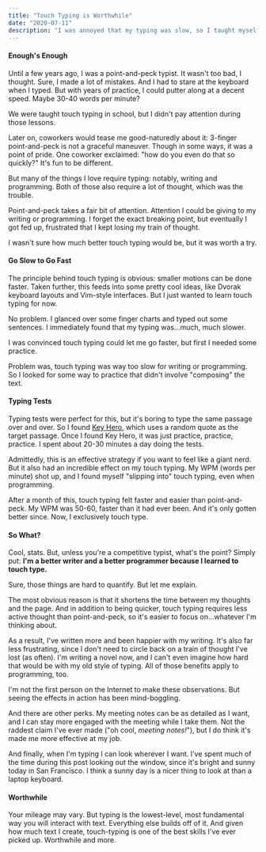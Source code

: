 ```yaml
---
title: "Touch Typing is Worthwhile"
date: "2020-07-11"
description: "I was annoyed that my typing was slow, so I taught myself to touch type. And what a change it's been."
---
```


#### Enough's Enough
Until a few years ago, I was a point-and-peck typist. It wasn't too bad, I thought. Sure, I made a lot of mistakes. And I had to stare at the keyboard when I typed. But with years of practice, I could putter along at a decent speed. Maybe 30-40 words per minute?

We were taught touch typing in school, but I didn't pay attention during those lessons.

Later on, coworkers would tease me good-naturedly about it: 3-finger point-and-peck is not a graceful maneuver. Though in some ways, it was a point of pride. One coworker exclaimed: "how do you even do that so quickly?" It's fun to be different.

But many of the things I love require typing: notably, writing and programming. Both of those also require a lot of thought, which was the trouble.

Point-and-peck takes a fair bit of attention. Attention I could be giving to my writing or programming. I forget the exact breaking point, but eventually I got fed up, frustrated that I kept losing my train of thought.

I wasn't sure how much better touch typing would be, but it was worth a try.

#### Go Slow to Go Fast

The principle behind touch typing is obvious: smaller motions can be done faster. Taken further, this feeds into some pretty cool ideas, like Dvorak keyboard layouts and Vim-style interfaces. But I just wanted to learn touch typing for now.

No problem. I glanced over some finger charts and typed out some sentences. I immediately found that my typing was...much, much slower.

I was convinced touch typing could let me go faster, but first I needed some practice.

Problem was, touch typing was way too slow for writing or programming. So I looked for some way to practice that didn't involve "composing" the text.

#### Typing Tests

Typing tests were perfect for this, but it's boring to type the same passage over and over. So I found [Key Hero](https://www.keyhero.com/free-typing-test/), which uses a random quote as the target passage. Once I found Key Hero, it was just practice, practice, practice. I spent about 20-30 minutes a day doing the tests. 

Admittedly, this is an effective strategy if you want to feel like a giant nerd. But it also had an incredible effect on my touch typing. My WPM (words per minute) shot up, and I found myself "slipping into" touch typing, even when programming. 

After a month of this, touch typing felt faster and easier than point-and-peck. My WPM was 50-60, faster than it had ever been. And it's only gotten better since. Now, I exclusively touch type. 

#### So What?

Cool, stats. But, unless you're a competitive typist, what's the point? Simply put: **I'm a better writer and a better programmer because I learned to touch type.**

Sure, those things are hard to quantify. But let me explain.

The most obvious reason is that it shortens the time between my thoughts and the page. And in addition to being quicker, touch typing requires less active thought than point-and-peck, so it's easier to focus on...whatever I'm thinking about. 

As a result, I've written more and been happier with my writing. It's also far less frustrating, since I don't need to circle back on a train of thought I've lost (as often). I'm writing a novel now, and I can't even imagine how hard that would be with my old style of typing. All of those benefits apply to programming, too.

I'm not the first person on the Internet to make these observations. But seeing the effects in action has been mind-boggling.

And there are other perks. My meeting notes can be as detailed as I want, and I can stay more engaged with the meeting while I take them. Not the raddest claim I've ever made ("oh cool, _meeting notes!_"), but I do think it's made me more effective at my job.

And finally, when I'm typing I can look wherever I want. I've spent much of the time during this post looking out the window, since it's bright and sunny today in San Francisco. I think a sunny day is a nicer thing to look at than a laptop keyboard. 

#### Worthwhile

Your mileage may vary. But typing is the lowest-level, most fundamental way you will interact with text. Everything else builds off of it. And given how much text I create, touch-typing is one of the best skills I've ever picked up. Worthwhile and more.